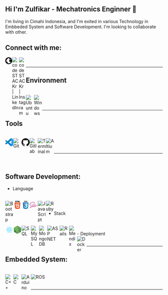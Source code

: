 ## Hi I'm Zulfikar - Mechatronics Enginner 👋
I'm living in Cimahi Indonesia, and I'm exited in various Technology in Embbeded System and Software Development. I'm looking to collaborate with other.

## Connect with me:

[<img align="left" alt="codeSTACKr.com" width="22px" src="https://raw.githubusercontent.com/iconic/open-iconic/master/svg/globe.svg" />][website]
[<img align="left" alt="codeSTACKr | LinkedIn" width="22px" src="https://cdn.jsdelivr.net/npm/simple-icons@v3/icons/linkedin.svg" />][linkedin]
[<img align="left" alt="codeSTACKr | Instagram" width="22px" src="https://cdn.jsdelivr.net/npm/simple-icons@v3/icons/instagram.svg" />][instagram]

<br/>

---

## Environment
<br/>
<img align="left" alt="Ubuntu" width="26px" src="https://upload.wikimedia.org/wikipedia/commons/thumb/a/ab/Logo-ubuntu_cof-orange-hex.svg/1200px-Logo-ubuntu_cof-orange-hex.svg.png" />
<img align="left" alt="Windows" width="26px" src="https://cdn.iconscout.com/icon/free/png-512/microsoft-windows-1868947-1583111.png" />
<br/>
<br/>

---

## Tools
<br/>
<img align="left" alt="Visual Studio Code" width="26px" src="https://raw.githubusercontent.com/github/explore/80688e429a7d4ef2fca1e82350fe8e3517d3494d/topics/visual-studio-code/visual-studio-code.png" />
<img align="left" alt="Git" width="26px" src="https://raw.githubusercontent.com/jmnote/z-icons/master/svg/git.svg" />
<img align="left" alt="GitHub" width="26px" src="https://raw.githubusercontent.com/github/explore/78df643247d429f6cc873026c0622819ad797942/topics/github/github.png" />
<img align="left" alt="Gitlab" width="26px" src="https://cdn.iconscout.com/icon/free/png-512/gitlab-282507.png" />
<img align="left" alt="Terminal" width="26px" src="https://raw.githubusercontent.com/jmnote/z-icons/master/svg/bash.svg" />
<img align="left" alt="Altium" width="26px" src="https://crackproduct.com/wp-content/uploads/2021/03/Altium-Designer-Crack-License-Key-Updated-Free-Download.png" />
<br/>
<br/>

---

<br />

## Software Development:

- Language
<br/>
<img align="left" alt="Bootstrap" width="26px" src="https://raw.githubusercontent.com/jmnote/z-icons/master/svg/bootstrap.svg" />
<img align="left" alt="HTML5" width="26px" src="https://raw.githubusercontent.com/github/explore/80688e429a7d4ef2fca1e82350fe8e3517d3494d/topics/html/html.png" />
<img align="left" alt="CSS3" width="26px" src="https://raw.githubusercontent.com/github/explore/80688e429a7d4ef2fca1e82350fe8e3517d3494d/topics/css/css.png" />
<img align="left" alt="Sass" width="26px" src="https://raw.githubusercontent.com/github/explore/80688e429a7d4ef2fca1e82350fe8e3517d3494d/topics/sass/sass.png" />
<img align="left" alt="JavaScript" width="26px" src="https://raw.githubusercontent.com/jmnote/z-icons/master/svg/javascript.svg" />
<img align="left" alt="Ruby" width="26px" src="https://raw.githubusercontent.com/jmnote/z-icons/master/svg/ruby.svg" />
<br/>

- Stack
<br/>
<img align="left" alt="React" width="26px" src="https://raw.githubusercontent.com/github/explore/80688e429a7d4ef2fca1e82350fe8e3517d3494d/topics/react/react.png" />
<img align="left" alt="Node.js" width="26px" src="https://raw.githubusercontent.com/github/explore/80688e429a7d4ef2fca1e82350fe8e3517d3494d/topics/nodejs/nodejs.png" />
<img align="left" alt="SQL" width="30px" src="https://cdn.iconscout.com/icon/free/png-512/sql-4-190807.png" />
<img align="left" alt="MySQL" width="26px" src="https://www.freepnglogos.com/uploads/logo-mysql-png/logo-mysql-mysql-and-moodle-elearningworld-5.png" />
<img align="left" alt="MongoDB" width="26px" src="https://cdn.iconscout.com/icon/free/png-512/mongodb-2-1175137.png" />
<img align="left" alt="ASP NET" width="40px" src="https://softwareasli.com/wp-content/uploads/2019/08/ASP.NET_.png" />
<img align="left" alt="Rails" width="30px" src="https://icon-library.com/images/ruby-on-rails-icon/ruby-on-rails-icon-29.jpg" />
<img align="left" alt="Mendix" width="26px" src="https://avatars.githubusercontent.com/u/133443?s=280&v=4" />
<br/>
- Deployment
<br/>
<img align="left" alt="Docker" width="30px" src="https://cdn.iconscout.com/icon/free/png-512/docker-226091.png" />
<br/>

---

## Embedded System:

<br/>
<img align="left" alt="C++" width="26px" src="https://raw.githubusercontent.com/jmnote/z-icons/master/svg/cpp.svg" />
<img align="left" alt="C" width="26px" src="https://raw.githubusercontent.com/jmnote/z-icons/master/svg/c.svg" />
<img align="left" alt="Arduino" width="30px" src="https://www.freeiconspng.com/thumbs/arduino-icon/arduino-icon-1.png" />
<img align="left" alt="ROS" width="70px" src="https://cdn.freelogovectors.net/wp-content/uploads/2019/02/Ros_logo.png" />
<br/>
<br/>


---

[website]: https://vechr.site
[instagram]: https://www.instagram.com/robotik_barbar
[linkedin]: https://linkedin.com/in/zulfikar4568